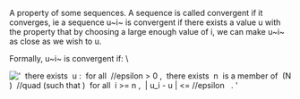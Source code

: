 A property of some sequences. A sequence is called convergent if it
converges, ie a sequence u~i~ is convergent if there exists a value u
with the property that by choosing a large enough value of i, we can
make u~i~ as close as we wish to u.

Formally, u~i~ is convergent if: \\

!['  there exists  u :  for all  //epsilon \> 0 ,  there exists  n  is a member of  (N)  //quad (such that )  for all  i \>= n ,  | u\_i - u | \<= //epsilon   . '](../dictionary/equation_images/2491.1..png)
